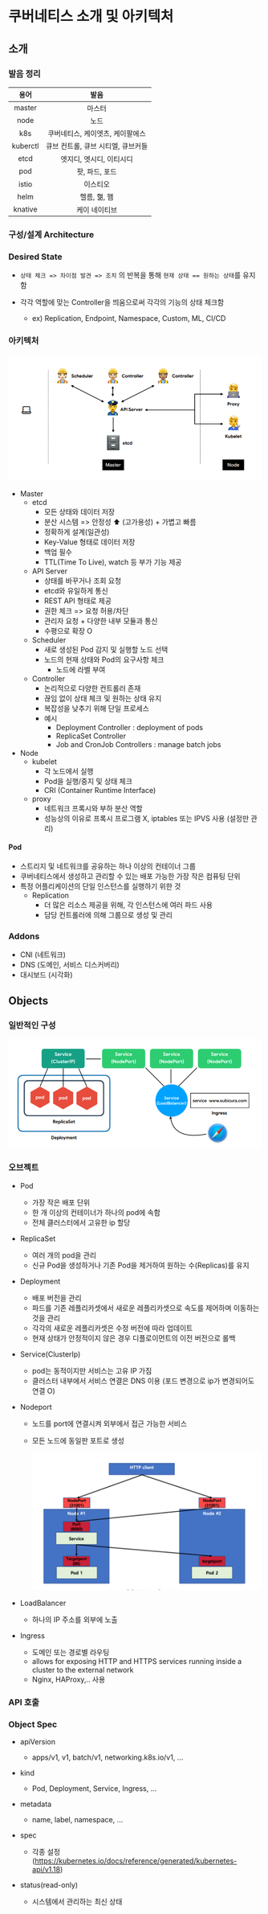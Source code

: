 # 쿠버네티스 소개 및 아키텍처



## 소개



### 발음 정리

|   용어   |                발음                |
| :------: | :--------------------------------: |
|  master  |               마스터               |
|   node   |                노드                |
|   k8s    |  쿠버네티스, 케이엣츠, 케이팔에스  |
| kuberctl | 큐브 컨트롤, 큐브 시티엘, 큐브커들 |
|   etcd   |      엣지디, 엣시디, 이티시디      |
|   pod    |           팟, 파드, 포드           |
|  istio   |              이스티오              |
|   helm   |            헬름, 핾, 햄            |
| knative  |           케이 네이티브            |



### 구성/설계 Architecture



### Desired State

- `상태 체크 => 차이점 발견 => 조치` 의 반복을 통해 `현재 상태 == 원하는 상태`를 유지함

- 각각 역할에 맞는 Controller을 띄움으로써 각각의 기능의 상태 체크함

  - ex) Replication, Endpoint, Namespace, Custom, ML, CI/CD

  

### 아키텍처

![image-20220510220122234](02.아키텍처.assets/image-20220510220122234.png)

- Master
  - etcd
    - 모든 상태와 데이터 저장
    - 분산 시스템 => 안정성 :arrow_up: (고가용성) + 가볍고 빠름
    - 정확하게 설계(일관성)
    - Key-Value 형태로 데이터 저장
    - 백업 필수
    - TTL(Time To Live), watch 등 부가 기능 제공
  - API Server
    - 상태를 바꾸거나 조회 요청
    - etcd와 유일하게 통신
    - REST API 형태로 제공
    - 권한 체크 => 요청 허용/차단
    - 관리자 요청 + 다양한 내부 모듈과 통신
    - 수평으로 확장 O
  - Scheduler
    - 새로 생성된 Pod 감지 및 실행할 노드 선택
    - 노드의 현재 상태와 Pod의 요구사항 체크
      - 노드에 라벨 부여 
  - Controller
    - 논리적으로 다양한 컨트롤러 존재
    - 끊임 없이 상태 체크 및 원하는 상태 유지
    - 복잡성을 낮추기 위해 단일 프로세스
    - 예시
      - Deployment Controller : deployment of pods
      - ReplicaSet Controller
      - Job and CronJob Controllers : manage batch jobs
- Node
  - kubelet
    - 각 노드에서 실행
    - Pod을 실행/중지 및 상태 체크
    - CRI (Container Runtime Interface)
  - proxy
    - 네트워크 프록시와 부하 분산 역할
    - 성능상의 이유로 프록시 프로그램 X, iptables 또는 IPVS 사용 (설정만 관리)

#### Pod

- 스트리지 및 네트워크를 공유하는 하나 이상의 컨테이너 그룹
- 쿠버네티스에서 생성하고 관리할 수 있는 배포 가능한 가장 작은 컴퓨팅 단위
- 특정 어플리케이션의 단일 인스턴스를 실행하기 위한 것
  - Replication
    - 더 많은 리소스 제공을 위해, 각 인스턴스에 여러 파드 사용
    - 담당 컨트롤러에 의해 그룹으로 생성 및 관리

### Addons

- CNI (네트워크)
- DNS (도메인, 서비스 디스커버리)
- 대시보드 (시각화)



## Objects



### 일반적인 구성

![image-20220510223525264](02.아키텍처.assets/image-20220510223525264.png)



### 오브젝트

- Pod
  - 가장 작은 배포 단위
  - 한 개 이상의 컨테이너가 하나의 pod에 속함
  - 전체 클러스터에서 고유한 ip 할당

- ReplicaSet

  - 여러 개의 pod을 관리
  - 신규 Pod을 생성하거나 기존 Pod을 제거하여 원하는 수(Replicas)를 유지

- Deployment

  - 배포 버전을 관리
  - 파드를 기존 레플리카셋에서 새로운 레플리카셋으로 속도를 제어하며 이동하는 것을 관리
  - 각각의 새로운 레플리카셋은 수정 버전에 따라 업데이트
  - 현재 상태가 안정적이지 않은 경우 디플로이먼트의 이전 버전으로 롤백

- Service(ClusterIp)

  - pod는 동적이지만 서비스는 고유 IP 가짐
  - 클러스터 내부에서 서비스 연결은 DNS 이용 (포드 변경으로 ip가 변경되어도 연결 O)

- Nodeport

  - 노드를 port에 연결시켜 외부에서 접근 가능한 서비스

  - 모든 노드에 동일판 포트로 생성

    ![image-20220510230030493](02.아키텍처.assets/image-20220510230030493.png)

- LoadBalancer
  - 하나의 IP 주소를 외부에 노출
- Ingress
  - 도메인 또는 경로별 라우팅
  - allows for exposing HTTP and HTTPS services running inside a cluster to the external network
  - Nginx, HAProxy,.. 사용



### API 호출



### Object Spec 

- apiVersion 
  -  apps/v1, v1, batch/v1, networking.k8s.io/v1, ... 

- kind 
  - Pod, Deployment, Service, Ingress, ... 
- metadata 
  - name, label, namespace, ... 
- spec 
  -  각종 설정 (https://kubernetes.io/docs/reference/generated/kubernetes-api/v1.18) 
- status(read-only) 
  - 시스템에서 관리하는 최신 상태

